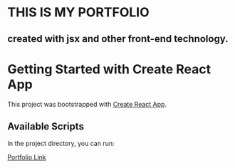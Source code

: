# THIS IS MY PORTFOLIO
## created with jsx and other front-end technology.

# Getting Started with Create React App

This project was bootstrapped with [Create React App](https://github.com/facebook/create-react-app).

## Available Scripts

In the project directory, you can run:

[Portfolio Link](https://www.vicport.com/)


